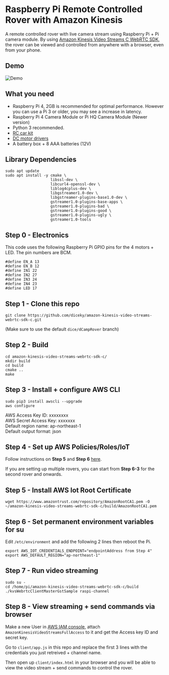 # Raspberry Pi Remote Controlled Rover with Amazon Kinesis

A remote controlled rover with live camera stream using Raspberry Pi + Pi camera module.
By using [Amazon Kinesis Video Streams C WebRTC SDK](https://github.com/diceky/amazon-kinesis-video-streams-webrtc-sdk-c), the rover can be viewed and controlled from anywhere with a browser, even from your phone.

## Demo

![Demo](readme/rover-amazon-kinesis.gif)

## What you need

- Raspberry Pi 4, 2GB is recommended for optimal performance. However you can use a Pi 3 or older, you may see a increase in latency.
- Raspberry Pi 4 Camera Module or Pi HQ Camera Module (Newer version)
- Python 3 recommended.
- [RC car kit](https://www.amazon.co.jp/gp/product/B088NMV7C6/ref=ppx_yo_dt_b_asin_title_o03_s00?ie=UTF8&psc=1)
- [DC motor drivers](https://www.amazon.co.jp/gp/product/B08B87WWHV/ref=ppx_yo_dt_b_asin_title_o04_s00?ie=UTF8&psc=1)
- A battery box + 8 AAA batteries (12V)

## Library Dependencies

```
sudo apt update
sudo apt install -y cmake \
                    libssl-dev \
                    libcurl4-openssl-dev \
                    liblog4cplus-dev \
                    libgstreamer1.0-dev \
                    libgstreamer-plugins-base1.0-dev \
                    gstreamer1.0-plugins-base-apps \
                    gstreamer1.0-plugins-bad \
                    gstreamer1.0-plugins-good \
                    gstreamer1.0-plugins-ugly \
                    gstreamer1.0-tools
```

## Step 0 - Electronics

This code uses the following Raspberry Pi GPIO pins for the 4 motors + LED.
The pin numbers are BCM.

```
#define EN_A 13
#define EN_B 12
#define IN1 22
#define IN2 27
#define IN3 24
#define IN4 23
#define LED 17
```

## Step 1 - Clone this repo

```
git clone https://github.com/diceky/amazon-kinesis-video-streams-webrtc-sdk-c.git
```

(Make sure to use the default `dice/dCampRover` branch)

## Step 2 - Build

```
cd amazon-kinesis-video-streams-webrtc-sdk-c/
mkdir build
cd build
cmake ..
make
```

## Step 3 - Install + configure AWS CLI

```
sudo pip3 install awscli --upgrade
aws configure
```

AWS Access Key ID: xxxxxxxx  
AWS Secret Access Key: xxxxxxx  
Default region name: ap-northeast-1  
Default output format: json

## Step 4 - Set up AWS Policies/Roles/IoT

Follow instructions on **Step 5** and **Step 6** [here](https://aws.amazon.com/jp/builders-flash/202109/angle-control-camera/?awsf.filter-name=*all).

If you are setting up multiple rovers, you can start from **Step 6-3** for the second rover and onwards.

## Step 5 - Install AWS Iot Root Certificate

```
wget https://www.amazontrust.com/repository/AmazonRootCA1.pem -O ~/amazon-kinesis-video-streams-webrtc-sdk-c/build/AmazonRootCA1.pem
```

## Step 6 - Set permanent environment variables for su

Edit `/etc/environment` and add the following 2 lines then reboot the Pi.

```
export AWS_IOT_CREDENTIALS_ENDPOINT="endpointAddress from Step 4"
export AWS_DEFAULT_REGION="ap-northeast-1"
```

## Step 7 - Run video streaming

```
sudo su -
cd /home/pi/amazon-kinesis-video-streams-webrtc-sdk-c/build
./kvsWebrtcClientMasterGstSample raspi-channel
```

## Step 8 - View streaming + send commands via browser

Make a new User in [AWS IAM console](https://aws.amazon.com/iam/), attach `AmazonKinesisVideoStreamsFullAccess` to it and get the Access key ID and secret key.

Go to `client/app.js` in this repo and replace the first 3 lines with the credentials you just retreived + channel name.

Then open up `client/index.html` in your browser and you will be able to view the video stream + send commands to control the rover.
